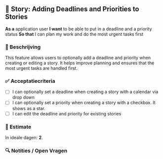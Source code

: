 ## 🧩 Story: Adding Deadlines and Priorities to Stories

**As a** application user
**I want** to be able to put in a deadline and a priority status
**So that** I can plan my work and do the most urgent tasks first

### 📝 Beschrijving

This feature allows users to optionally add a deadline and priority when creating or editing a story. It helps improve planning and ensures that the most urgent tasks are handled first.

### ✅ Acceptatiecriteria

* [ ] I can optionally set a deadline when creating a story with a calendar via drop down
* [ ] I can optionally set a priority when creating a story with a checkbox. It shows as a star.
* [ ] I can edit the deadline and priority for existing stories

### 🧮 Estimate
In ideale dagen: **2**.

### 🔍 Notities / Open Vragen
